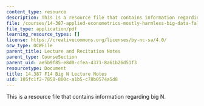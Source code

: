 ```yaml
---
content_type: resource
description: This is a resource file that contains information regarding big N.
file: /courses/14-387-applied-econometrics-mostly-harmless-big-data-fall-2014/105fc1f27858800ca1b5c78b0574a5d8_MIT14_387F14_BigN.pdf
file_type: application/pdf
learning_resource_types: []
license: https://creativecommons.org/licenses/by-nc-sa/4.0/
ocw_type: OCWFile
parent_title: Lecture and Recitation Notes
parent_type: CourseSection
parent_uid: ae5b9f85-e8d0-cfea-4371-8a61b26d51f3
resourcetype: Document
title: 14.387 F14 Big N Lecture Notes
uid: 105fc1f2-7858-800c-a1b5-c78b0574a5d8
---
```

This is a resource file that contains information regarding big N.